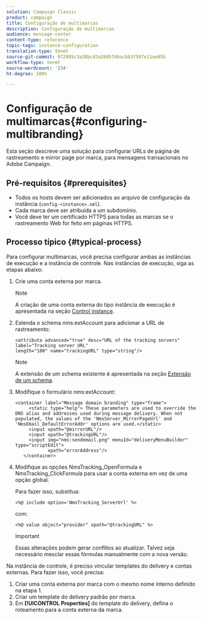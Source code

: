 ```yaml
---
solution: Campaign Classic
product: campaign
title: Configuração de multimarcas
description: Configuração de multimarcas
audience: message-center
content-type: reference
topic-tags: instance-configuration
translation-type: tm+mt
source-git-commit: 972885c3a38bcd3a260574bacbb3f507e11ae05b
workflow-type: tm+mt
source-wordcount: '234'
ht-degree: 100%

---
```



# Configuração de multimarcas{#configuring-multibranding}

Esta seção descreve uma solução para configurar URLs de página de rastreamento e mirror page por marca, para mensagens transacionais no Adobe Campaign.

## Pré-requisitos {#prerequisites}

* Todos os hosts devem ser adicionados ao arquivo de configuração da instância (`config-<instance>.xml`).
* Cada marca deve ser atribuída a um subdomínio.
* Você deve ter um certificado HTTPS para todas as marcas se o rastreamento Web for feito em páginas HTTPS.

## Processo típico {#typical-process}

Para configurar multimarcas, você precisa configurar ambas as instâncias de execução e a instância de controle. Nas instâncias de execução, siga as etapas abaixo:

1. Crie uma conta externa por marca.

   >[!NOTE]
   >
   >A criação de uma conta externa do tipo instância de execução é apresentada na seção [Control instance](../../message-center/using/creating-a-shared-connection.md#control-instance).

1. Estenda o schema nms:extAccount para adicionar a URL de rastreamento:

   ```
   <attribute advanced="true" desc="URL of the tracking servers" label="Tracking server URL"
   length="100" name="trackingURL" type="string"/>
   ```

   >[!NOTE]
   >
   >A extensão de um schema existente é apresentada na seção [Extensão de um schema](../../configuration/using/extending-a-schema.md).

1. Modifique o formulário nms:extAccount:

   ```
   <container label="Message domain branding" type="frame">
        <static type="help"> These parameters are used to override the DNS alias and addresses used during message delivery. When not populated, the values of the 'NmsServer_MirrorPageUrl' and 'NmsEmail_DefaultErrorAddr' options are used.</static>
        <input xpath="@mirrorURL"/>
        <input xpath="@trackingURL"/>
        <input img="nms:sendemail.png" menuId="deliveryMenuBuilder" type="scriptEdit">
               xpath="errorAddress"/>
      </container>
   ```

1. Modifique as opções NmsTracking_OpenFormula e NmsTracking_ClickFormula para usar a conta externa em vez de uma opção global.

   Para fazer isso, substitua:

   ```
   <%@ include option='NmsTracking_ServerUrl' %>
   ```

   com:

   ```
   <%@ value object="provider" xpath="@trackingURL" %>
   ```

   >[!IMPORTANT]
   >
   >Essas alterações podem gerar conflitos ao atualizar. Talvez seja necessário mesclar essas fórmulas manualmente com a nova versão.

Na instância de controle, é preciso vincular templates do delivery e contas externas. Para fazer isso, você precisa:

1. Criar uma conta externa por marca com o mesmo nome interno definido na etapa 1.
1. Criar um template do delivery padrão por marca.
1. Em **[!UICONTROL Properties]** do template do delivery, defina o roteamento para a conta externa da marca.

